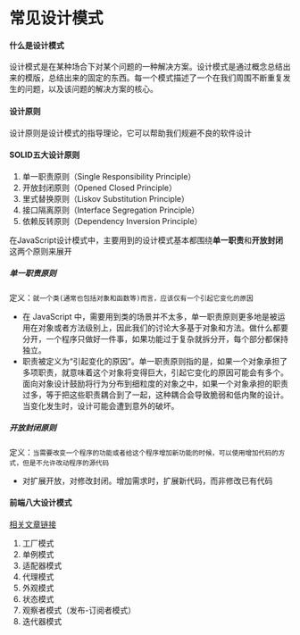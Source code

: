 # 常见设计模式

#### 什么是设计模式

设计模式是在某种场合下对某个问题的一种解决方案。设计模式是通过概念总结出来的模版，总结出来的固定的东西。每一个模式描述了一个在我们周围不断重复发生的问题，以及该问题的解决方案的核心。 



#### 设计原则

设计原则是设计模式的指导理论，它可以帮助我们规避不良的软件设计



#### SOLID五大设计原则

1. 单一职责原则（Single Responsibility Principle）
2. 开放封闭原则（Opened Closed Principle）
3. 里式替换原则（Liskov Substitution Principle）
4. 接口隔离原则（Interface Segregation Principle）
5. 依赖反转原则（Dependency Inversion Principle）

在JavaScript设计模式中，主要用到的设计模式基本都围绕**单一职责**和**开放封闭**这两个原则来展开



##### 单一职责原则

定义：`就一个类(通常也包括对象和函数等)而言，应该仅有一个引起它变化的原因 `

- 在 JavaScript 中，需要用到类的场景并不太多，单一职责原则更多地是被运用在对象或者方法级别上，因此我们的讨论大多基于对象和方法。做什么都要分开，一个程序只做好一件事，如果功能过于复杂就拆分开，每个部分都保持独立。
- 职责被定义为“引起变化的原因”。单一职责原则指的是，如果一个对象承担了多项职责，就意味着这个对象将变得巨大，引起它变化的原因可能会有多个。面向对象设计鼓励将行为分布到细粒度的对象之中，如果一个对象承担的职责过多，等于把这些职责耦合到了一起，这种耦合会导致脆弱和低内聚的设计。当变化发生时，设计可能会遭到意外的破坏。

##### 开放封闭原则

定义：`当需要改变一个程序的功能或者给这个程序增加新功能的时候，可以使用增加代码的方式，但是不允许改动程序的源代码 `

- 对扩展开放，对修改封闭。增加需求时，扩展新代码，而非修改已有代码 

#### 前端八大设计模式

[相关文章链接](https://blog.csdn.net/m0_57307213/article/details/126990990)

1. 工厂模式
2. 单例模式
3. 适配器模式
4. 代理模式
5. 外观模式
6. 状态模式
7. 观察者模式（发布-订阅者模式）
8. 迭代器模式





































